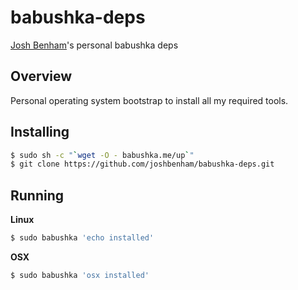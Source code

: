 babushka-deps
===================

[Josh Benham](http://joshbenham.net)'s personal babushka deps

Overview
--------

Personal operating system bootstrap to install all my required tools.

Installing
----------

```sh
$ sudo sh -c "`wget -O - babushka.me/up`"
$ git clone https://github.com/joshbenham/babushka-deps.git
```

Running
-------

**Linux**
```sh
$ sudo babushka 'echo installed'
```

**OSX**
```sh
$ sudo babushka 'osx installed'
```
